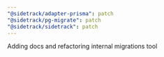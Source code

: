 ```yaml
---
"@sidetrack/adapter-prisma": patch
"@sidetrack/pg-migrate": patch
"@sidetrack/sidetrack": patch
---
```


Adding docs and refactoring internal migrations tool
